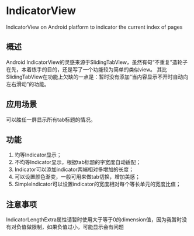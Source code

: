 # IndicatorView
IndicatorView on Android platform to indicator the current index of pages

## 概述
Android IndicatorView的灵感来源于SlidingTabView，虽然有句“不重复”造轮子在先，本着练手的目的，还是写了一个功能较为简单的类似view。
其比SlidingTabView在功能上欠缺的一点是：暂时没有添加“当内容显示不开时自动向左右滑动”的功能。

## 应用场景
可以胜任一屏显示所有tab标题的情况。

## 功能
1. 均等Indicator显示；
2. 不均等Indicator显示，根据tab标题的字宽度自动适配；
3. Indicator可以添加indicator两端相对多增加的长度；
4. 可以设置颜色渐变，一般可用来做tab切换，增加美感；
5. SimpleIndicator可以设置indicator的宽度相对每个等长单元的宽度比值；


## 注意事项
IndicatorLengthExtra属性请暂时使用大于等于0的dimension值，因为我暂时没有对负值做限制，如果负值过小，可能显示会有问题
